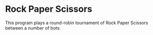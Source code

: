 # Rock Paper Scissors

This program plays a round-robin tournament of Rock Paper Scissors between a
number of bots.
